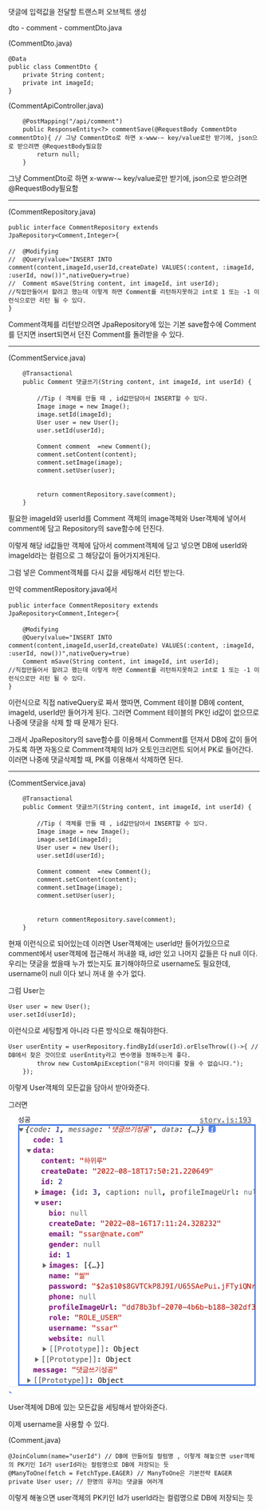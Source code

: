 댓글에 입력값을 전달할 트랜스퍼 오브젝트 생성

dto - comment - commentDto.java

(CommentDto.java)

```
@Data
public class CommentDto {
	private String content;
	private int imageId;
}

```

(CommentApiController.java)
```
    @PostMapping("/api/comment")
	public ResponseEntity<?> commentSave(@RequestBody CommentDto commentDto){ // 그냥 CommentDto로 하면 x-www-~ key/value로만 받기에, json으로 받으려면 @RequestBody필요함 
		return null;
	}
```

그냥 CommentDto로 하면 x-www-~ key/value로만 받기에, json으로 받으려면 @RequestBody필요함 

---


(CommentRepository.java)

```
public interface CommentRepository extends JpaRepository<Comment,Integer>{

//	@Modifying
//	@Query(value="INSERT INTO comment(content,imageId,userId,createDate) VALUES(:content, :imageId, :userId, now())",nativeQuery=true)
//	Comment mSave(String content, int imageId, int userId);
//직접만들어서 할려고 했는데 이렇게 하면 Comment를 리턴하지못하고 int로 1 또는 -1 이런식으로만 리턴 될 수 있다.
}
```

Comment객체를 리턴받으려면 JpaRepository에 있는 기본 save함수에 Comment를 던지면 insert되면서 던진 Comment를 돌려받을 수 있다.

---

(CommentService.java)

```
    @Transactional
	public Comment 댓글쓰기(String content, int imageId, int userId) {
		
		//Tip ( 객체를 만들 때 , id값만담아서 INSERT할 수 있다.
		Image image = new Image();
		image.setId(imageId);
		User user = new User();
		user.setId(userId);
		
		Comment comment  =new Comment();
		comment.setContent(content);
		comment.setImage(image);
		comment.setUser(user);
		
		
		return commentRepository.save(comment);
	}
```

필요한 imageId와 userId를 Comment 객체의 image객체와 User객체에 넣어서 comment에 담고 Repository의 save함수에 던진다.

이렇게 해당 id값들만 객체에 담아서 comment객체에 담고 넣으면 DB에 userId와 imageId라는 컬럼으로 그 해당값이 들어가지게된다.

그럼 넣은 Comment객체를 다시 값을 세팅해서 리턴 받는다.

만약 commentRepository.java에서

```
public interface CommentRepository extends JpaRepository<Comment,Integer>{

	@Modifying
	@Query(value="INSERT INTO comment(content,imageId,userId,createDate) VALUES(:content, :imageId, :userId, now())",nativeQuery=true)
	Comment mSave(String content, int imageId, int userId);
//직접만들어서 할려고 했는데 이렇게 하면 Comment를 리턴하지못하고 int로 1 또는 -1 이런식으로만 리턴 될 수 있다.
}
```

이런식으로 직접 nativeQuery로 짜서 했따면, Comment 테이블 DB에 content, imageId, userId만 들어가게 된다. 그러면 Comment 테이블의 PK인 id값이 없으므로 나중에 댓글을 삭제 할 때 문제가 된다.

그래서 JpaRepository의 save함수를 이용해서 Comment를 던져서 DB에 값이 들어가도록 하면 자동으로 Comment객체의 Id가 오토인크리먼트 되어서 PK로 들어간다. 이러면 나중에 댓글삭제할 때, PK를 이용해서 삭제하면 된다.

---

(CommentService.java)

```
    @Transactional
	public Comment 댓글쓰기(String content, int imageId, int userId) {
		
		//Tip ( 객체를 만들 때 , id값만담아서 INSERT할 수 있다.
		Image image = new Image();
		image.setId(imageId);
		User user = new User();
		user.setId(userId);
		
		Comment comment  =new Comment();
		comment.setContent(content);
		comment.setImage(image);
		comment.setUser(user);
		
		
		return commentRepository.save(comment);
	}
```

현재 이런식으로 되어있는데 이러면 User객체에는 userId만 들어가있으므로 comment에서 user객체에 접근해서 꺼내쓸 때, id만 있고 나머지 값들은 다 null 이다.
우리는 댓글을 썼을때 누가 썼는지도 표기해야하므로 username도 필요한데, username이 null 이다 보니 꺼내 쓸 수가 없다.

그럼 User는

```
User user = new User();
user.setId(userId);
```

이런식으로 세팅할게 아니라 다른 방식으로 해줘야한다.

```
User userEntity = userRepository.findById(userId).orElseThrow(()->{ // DB에서 찾은 것이므로 userEntity라고 변수명을 정해주는게 좋다.
        throw new CustomApiException("유저 아이디를 찾을 수 없습니다.");
    });
```

이렇게 User객체의 모든값을 담아서 받아와준다.

그러면

![Visual Studio Code](/img/유저DB.png)

User객체에 DB에 있는 모든값을 세팅해서 받아와준다.

이제 username을 사용할 수 있다.

(Comment.java)
```
@JoinColumn(name="userId") // DB에 만들어질 컬럼명 , 이렇게 해놓으면 user객체의 PK키인 Id가 userId라는 컬럼명으로 DB에 저장되는 듯
@ManyToOne(fetch = FetchType.EAGER) // ManyToOne은 기본전략 EAGER
private User user; // 한명의 유저는 댓글을 여러개
```

이렇게 해놓으면 user객체의 PK키인 Id가 userId라는 컬럼명으로 DB에 저장되는 듯